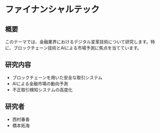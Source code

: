 # ファイナンシャルテック

## 概要

このテーマでは、金融業界におけるデジタル変革技術について研究します。特に、ブロックチェーン技術とAIによる市場予測に焦点を当てています。

## 研究内容

- ブロックチェーンを用いた安全な取引システム
- AIによる金融市場の動向予測
- 不正取引検知システムの高度化

## 研究者

- 西村春香
- 橋本拓海 